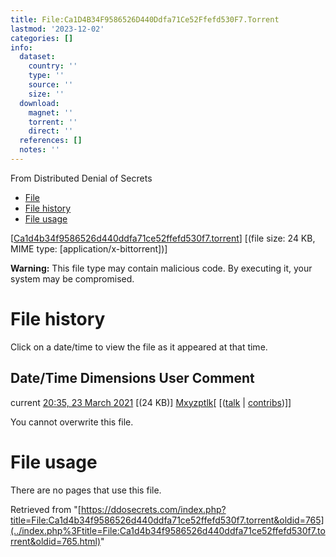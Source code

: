 ```yaml
---
title: File:Ca1D4B34F9586526D440Ddfa71Ce52Ffefd530F7.Torrent
lastmod: '2023-12-02'
categories: []
info:
  dataset:
    country: ''
    type: ''
    source: ''
    size: ''
  download:
    magnet: ''
    torrent: ''
    direct: ''
  references: []
  notes: ''
---
```




From Distributed Denial of Secrets

- [File](./File:Ca1d4b34f9586526d440ddfa71ce52ffefd530f7.torrent.html#file)
- [File
history](./File:Ca1d4b34f9586526d440ddfa71ce52ffefd530f7.torrent.html#filehistory)
- [File
usage](./File:Ca1d4b34f9586526d440ddfa71ce52ffefd530f7.torrent.html#filelinks)

[[Ca1d4b34f9586526d440ddfa71ce52ffefd530f7.torrent](../images/6/62/Ca1d4b34f9586526d440ddfa71ce52ffefd530f7.torrent "Ca1d4b34f9586526d440ddfa71ce52ffefd530f7.torrent")]
‎[(file size: 24 KB, MIME type:
[application/x-bittorrent])]

**Warning:** This file type may contain malicious code. By executing it,
your system may be compromised.

# File history

Click on a date/time to view the file as it appeared at that time.

Date/Time Dimensions User Comment
---
current [20:35, 23 March 2021](../images/6/62/Ca1d4b34f9586526d440ddfa71ce52ffefd530f7.torrent) [(24 KB)] [Mxyzptlk](../index.php%3Ftitle=User:Mxyzptlk&action=edit&redlink=1.html "User:Mxyzptlk (page does not exist)")[ [([talk](../index.php%3Ftitle=User_talk:Mxyzptlk&action=edit&redlink=1.html "User talk:Mxyzptlk (page does not exist)") | [contribs](./Special:Contributions/Mxyzptlk.html "Special:Contributions/Mxyzptlk"))]]

You cannot overwrite this file.

# File usage

There are no pages that use this file.

Retrieved from
"[https://ddosecrets.com/index.php?title=File:Ca1d4b34f9586526d440ddfa71ce52ffefd530f7.torrent&oldid=765](../index.php%3Ftitle=File:Ca1d4b34f9586526d440ddfa71ce52ffefd530f7.torrent&oldid=765.html)"

